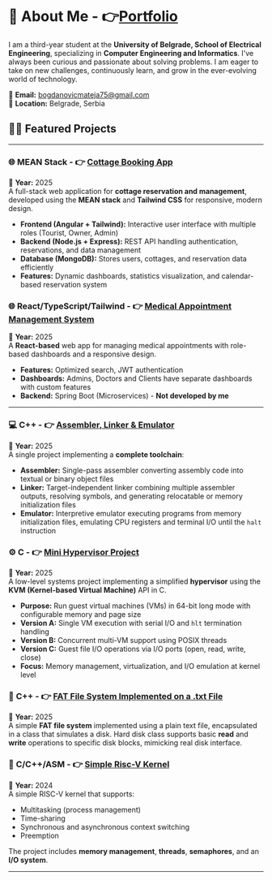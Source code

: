 # 📜 About Me - 👉<a href="https://matejabogdanovic.github.io/matejabogdanovic/">Portfolio</a>

I am a third-year student at the **University of Belgrade, School of Electrical Engineering**, specializing in **Computer Engineering and Informatics**. I've always been curious and passionate about solving problems. I am eager to take on new challenges, continuously learn, and grow in the ever-evolving world of technology.

📧 **Email:** bogdanovicmateja75@gmail.com  
📍 **Location:** Belgrade, Serbia


## 🧑‍💻 Featured Projects
---


### 🌐 **MEAN Stack - 👉 <a href="https://github.com/matejabogdanovic/PIA-MEAN-Mountain-Cottage">Cottage Booking App</a>**

📅 **Year:** 2025\
A full-stack web application for **cottage reservation and management**, developed using the **MEAN stack** and **Tailwind CSS** for responsive, modern design.

- **Frontend (Angular + Tailwind):** Interactive user interface with multiple roles (Tourist, Owner, Admin)
- **Backend (Node.js + Express):** REST API handling authentication, reservations, and data management
- **Database (MongoDB):** Stores users, cottages, and reservation data efficiently
- **Features:** Dynamic dashboards, statistics visualization, and calendar-based reservation system
  
### 🌐 **React/TypeScript/Tailwind - 👉 <a href="https://github.com/matejabogdanovic/Spring-Boot-React-Health-Management-System">Medical Appointment Management System</a>**

📅 **Year:** 2025\
A **React-based** web app for managing medical appointments with role-based dashboards and a responsive design.

- **Features:** Optimized search, JWT authentication
- **Dashboards:** Admins, Doctors and Clients have separate dashboards with custom features
- **Backend:** Spring Boot (Microservices) - **Not developed by me**

---

### 💻 **C++ - 👉  <a href="https://github.com/matejabogdanovic/SS-Assembler-Linker-Emulator">Assembler, Linker & Emulator</a>**

📅 **Year:** 2025\
A single project implementing a **complete toolchain**:

- **Assembler:** Single-pass assembler converting assembly code into textual or binary object files
- **Linker:** Target-independent linker combining multiple assembler outputs, resolving symbols, and generating relocatable or memory initialization files  
- **Emulator:** Interpretive emulator executing programs from memory initialization files, emulating CPU registers and terminal I/O until the `halt` instruction

### ⚙️ **C - 👉 <a href="https://github.com/matejabogdanovic/AOR2-KVM-Virtual-Machine">Mini Hypervisor Project</a>**

📅 **Year:** 2025\
A low-level systems project implementing a simplified **hypervisor** using the **KVM (Kernel-based Virtual Machine)** API in C.

- **Purpose:** Run guest virtual machines (VMs) in 64-bit long mode with configurable memory and page size
- **Version A:** Single VM execution with serial I/O and `hlt` termination handling  
- **Version B:** Concurrent multi-VM support using POSIX threads  
- **Version C:** Guest file I/O operations via I/O ports (open, read, write, close)
- **Focus:** Memory management, virtualization, and I/O emulation at kernel level


### 📂 **C++ - 👉 <a href="https://github.com/matejabogdanovic/FAT-File-System-Simulation">FAT File System Implemented on a .txt File</a>**

📅 **Year:** 2025\
A simple **FAT file system** implemented using a plain text file, encapsulated in a class that simulates a disk. Hard disk class supports basic **read** and **write** operations to specific disk blocks, mimicking real disk interface.

### 🔧 **C/C++/ASM - 👉 <a href="https://github.com/matejabogdanovic/University/tree/main/Year2/Semester4/OS1/riscv-simple-kernel">Simple Risc-V Kernel</a>**

📅 **Year:** 2024  
A simple RISC-V kernel that supports:

- Multitasking (process management)
- Time-sharing
- Synchronous and asynchronous context switching
- Preemption

The project includes **memory management**, **threads**, **semaphores**, and an **I/O system**.

---